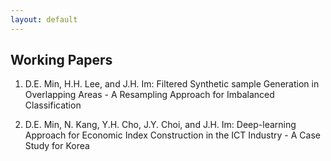 ```yaml
---
layout: default
---
```


## Working Papers

1. D.E. Min, H.H. Lee, and J.H. Im: Filtered Synthetic sample Generation in Overlapping Areas - A Resampling Approach for Imbalanced Classification



2. D.E. Min, N. Kang, Y.H. Cho, J.Y. Choi, and J.H. Im: Deep-learning Approach for Economic Index Construction in the ICT Industry - A Case Study for Korea


